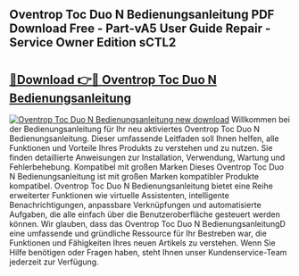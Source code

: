 ## Oventrop Toc Duo N Bedienungsanleitung PDF Download Free - Part-vA5 User Guide Repair - Service Owner Edition sCTL2

# <h2><a href="http://df2j5me.blite.top/?on=Oventrop+Toc+Duo+N+Bedienungsanleitung">🔗Download 👉🔴 Oventrop Toc Duo N Bedienungsanleitung</a></h2>

[![Oventrop Toc Duo N Bedienungsanleitung new download](https://i.imgur.com/lujVjoI.png)](http://df2j5me.blite.top/?on=Oventrop+Toc+Duo+N+Bedienungsanleitung)
Willkommen bei der Bedienungsanleitung für Ihr neu aktiviertes Oventrop Toc Duo N Bedienungsanleitung. Dieser umfassende Leitfaden soll Ihnen helfen, alle Funktionen und Vorteile Ihres Produkts zu verstehen und zu nutzen. Sie finden detaillierte Anweisungen zur Installation, Verwendung, Wartung und Fehlerbehebung. Kompatibel mit großen Marken Dieses Oventrop Toc Duo N Bedienungsanleitung ist mit großen Marken kompatibler Produkte kompatibel. Oventrop Toc Duo N Bedienungsanleitung bietet eine Reihe erweiterter Funktionen wie virtuelle Assistenten, intelligente Benachrichtigungen, anpassbare Verknüpfungen und automatisierte Aufgaben, die alle einfach über die Benutzeroberfläche gesteuert werden können. Wir glauben, dass das Oventrop Toc Duo N BedienungsanleitungD eine umfassende und gründliche Ressource für Ihr Bestreben war, die Funktionen und Fähigkeiten Ihres neuen Artikels zu verstehen. Wenn Sie Hilfe benötigen oder Fragen haben, steht Ihnen unser Kundenservice-Team jederzeit zur Verfügung.
